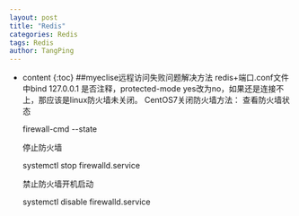 ```yaml
---
layout: post
title: "Redis"
categories: Redis
tags: Redis
author: TangPing
---
```

* content
{:toc}
##myeclise远程访问失败问题解决方法
	redis+端口.conf文件中bind 127.0.0.1 是否注释，protected-mode yes改为no，如果还是连接不上，那应该是linux防火墙未关闭。
	CentOS7关闭防火墙方法：
	查看防火墙状态

	firewall-cmd --state

	停止防火墙

	systemctl stop firewalld.service

	禁止防火墙开机启动

	systemctl disable firewalld.service